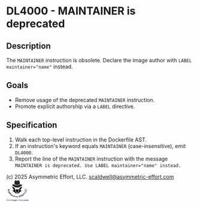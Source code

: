 # DL4000 - MAINTAINER is deprecated

## Description
The `MAINTAINER` instruction is obsolete. Declare the image author with `LABEL maintainer="name"` instead.

## Goals
- Remove usage of the deprecated `MAINTAINER` instruction.
- Promote explicit authorship via a `LABEL` directive.

## Specification
1. Walk each top-level instruction in the Dockerfile AST.
2. If an instruction's keyword equals `MAINTAINER` (case-insensitive), emit `DL4000`.
3. Report the line of the `MAINTAINER` instruction with the message `MAINTAINER is deprecated. Use LABEL maintainer="name" instead.`

(c) 2025 Asymmetric Effort, LLC. <scaldwell@asymmetric-effort.com>
[<img src="../img/asymmetric-effort.png" alt="Asymmetric Effort logo" width="60" height="60">](https://asymmetric-effort.com/)
